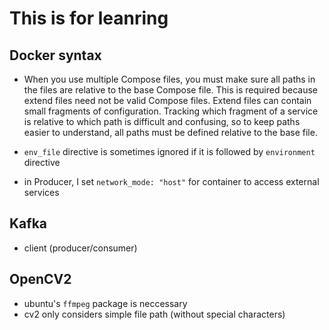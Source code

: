 # This is for leanring

## Docker syntax

- When you use multiple Compose files, you must make sure all paths in the files are relative to the base Compose file. This is required because extend files need not be valid Compose files. Extend files can contain small fragments of configuration. Tracking which fragment of a service is relative to which path is difficult and confusing, so to keep paths easier to understand, all paths must be defined relative to the base file.

- `env_file` directive is sometimes ignored if it is followed by `environment` directive
- in Producer, I set `network_mode: "host"` for container to access external services

## Kafka

- client (producer/consumer)

## OpenCV2

- ubuntu's `ffmpeg` package is neccessary
- cv2 only considers simple file path (without special characters)
